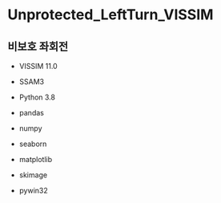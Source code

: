 # Unprotected_LeftTurn_VISSIM
## 비보호 좌회전

- VISSIM 11.0
- SSAM3
- Python 3.8

- pandas
- numpy
- seaborn
- matplotlib
- skimage
- pywin32
